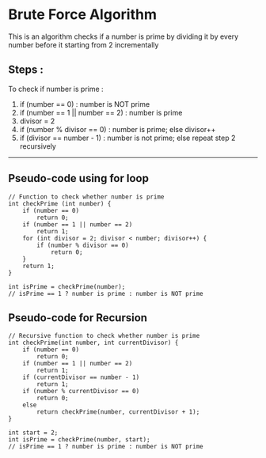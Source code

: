 # Brute Force Algorithm

This is an algorithm checks if a number is prime by dividing it by every number before it starting from 2 incrementally

## **Steps :**

To check if number is prime :
1.  if (number == 0) : number is NOT prime
2.  if (number == 1 || number == 2) : number is prime
3.  divisor = 2
4.  if (number % divisor == 0) : number is prime; else divisor++
5.  if (divisor == number - 1) : number is not prime; else repeat step 2 recursively

---

## **Pseudo-code using for loop**

```
// Function to check whether number is prime
int checkPrime (int number) {
    if (number == 0)
        return 0;
    if (number == 1 || number == 2)
        return 1;
    for (int divisor = 2; divisor < number; divisor++) {
        if (number % divisor == 0)
            return 0;
    }
    return 1;
}

int isPrime = checkPrime(number);
// isPrime == 1 ? number is prime : number is NOT prime

```

## **Pseudo-code for Recursion**

```
// Recursive function to check whether number is prime
int checkPrime(int number, int currentDivisor) {
    if (number == 0)
        return 0;
    if (number == 1 || number == 2)
        return 1;
    if (currentDivisor == number - 1)
        return 1;
    if (number % currentDivisor == 0)
        return 0;
    else
        return checkPrime(number, currentDivisor + 1);
}

int start = 2;
int isPrime = checkPrime(number, start);
// isPrime == 1 ? number is prime : number is NOT prime

```